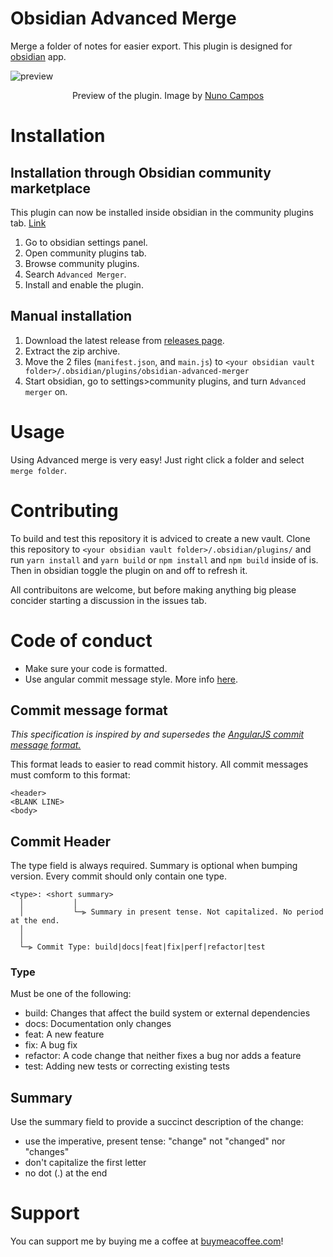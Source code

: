 # Obsidian Advanced Merge
Merge a folder of notes for easier export. This plugin is designed for [obsidian](https://obsidian.md/) app.

![preview](https://github.com/antoKeinanen/obsidian-advanced-merger/blob/master/media/1%200Ghz5j7MB_oKJdxoIc5-lg.gif?raw=true)
<p align="center">
Preview of the plugin. Image by
<a href="https://medium.com/technology-hits/obsidian-plugins-review-14-20d087f0e23a">Nuno Campos</a>
</p>

# Installation
## Installation through Obsidian community marketplace
This plugin can now be installed inside obsidian in the community plugins tab. [Link](obsidian://show-plugin?id=advanced-merger)
1. Go to obsidian settings panel.
2. Open community plugins tab.
3. Browse community plugins.
4. Search `Advanced Merger`.
5. Install and enable the plugin.

## Manual installation
1. Download the latest release from [releases page](https://github.com/antoKeinanen/obsidian-advanced-merger/releases).
2. Extract the zip archive.
3. Move the 2 files (`manifest.json`, and `main.js`) to `<your obsidian vault folder>/.obsidian/plugins/obsidian-advanced-merger`
4. Start obsidian, go to settings>community plugins, and turn `Advanced merger` on.

# Usage
Using Advanced merge is very easy! Just right click a folder and select `merge folder`.

# Contributing
To build and test this repository it is adviced to create a new vault. Clone this repository to `<your obsidian vault folder>/.obsidian/plugins/` and run `yarn install` and `yarn build` or `npm install` and `npm build` inside of is. Then in obsidian toggle the plugin on and off to refresh it.

All contribuitons are welcome, but before making anything big please concider starting a discussion in the issues tab.

# Code of conduct
- Make sure your code is formatted.
- Use angular commit message style. More info [here](https://github.com/antoKeinanen/obsidian-advanced-merger#commit-message-format).
## Commit message format
*This specification is inspired by and supersedes the [AngularJS commit message format.](https://github.com/angular/angular/blob/main/CONTRIBUTING.md#commit)*

This format leads to easier to read commit history.
All commit messages must comform to this format:
```
<header>
<BLANK LINE>
<body>
```
## Commit Header
The type field is always required. Summary is optional when bumping version. Every commit should only contain one type.
```
<type>: <short summary>
  │           │
  │           └─⫸ Summary in present tense. Not capitalized. No period at the end.
  │
  │
  └─⫸ Commit Type: build|docs|feat|fix|perf|refactor|test
```
### Type
Must be one of the following:
- build: Changes that affect the build system or external dependencies
- docs: Documentation only changes
- feat: A new feature
- fix: A bug fix
- refactor: A code change that neither fixes a bug nor adds a feature
- test: Adding new tests or correcting existing tests

## Summary
Use the summary field to provide a succinct description of the change:
- use the imperative, present tense: "change" not "changed" nor "changes"
- don't capitalize the first letter
- no dot (.) at the end


# Support
You can support me by buying me a coffee at [buymeacoffee.com](https://www.buymeacoffee.com/antokeinanen)!
